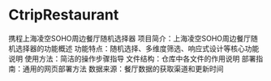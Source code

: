 # CtripRestaurant
携程上海凌空SOHO周边餐厅随机选择器
项目简介：上海凌空SOHO周边餐厅随机选择器的功能概述
功能特点：随机选择、多维度筛选、响应式设计等核心功能说明
使用方法：简洁的操作步骤指导
文件结构：仓库中各文件的作用说明
部署指南：通用的网页部署方法
数据来源：餐厅数据的获取渠道和更新时间
